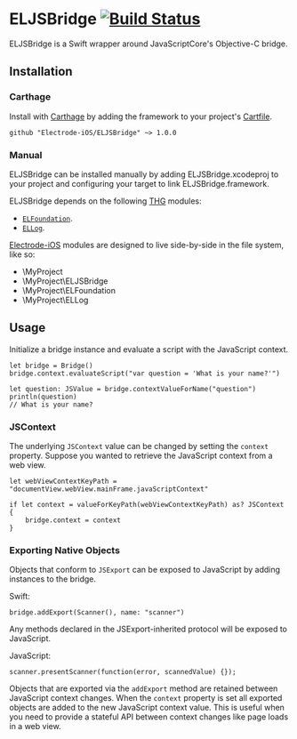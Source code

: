 # ELJSBridge [![Build Status](https://travis-ci.org/Electrode-iOS/ELJSBridge.svg)](https://travis-ci.org/Electrode-iOS/ELJSBridge)

ELJSBridge is a Swift wrapper around JavaScriptCore's Objective-C bridge.

## Installation

### Carthage

Install with [Carthage](https://github.com/Carthage/Carthage) by adding the framework to your project's [Cartfile](https://github.com/Carthage/Carthage/blob/master/Documentation/Artifacts.md#cartfile).

```
github "Electrode-iOS/ELJSBridge" ~> 1.0.0
```

### Manual

ELJSBridge can be installed manually by adding ELJSBridge.xcodeproj to your project and configuring your target to link ELJSBridge.framework.

ELJSBridge depends on the following [THG](https://github.com/Electrode-iOS/) modules:

- [`ELFoundation`](https://github.com/Electrode-iOS/ELFoundation).
- [`ELLog`](https://github.com/Electrode-iOS/ELLog).

[Electrode-iOS](https://github.com/Electrode-iOS/) modules are designed to live side-by-side in the file system, like so:

* \MyProject
* \MyProject\ELJSBridge
* \MyProject\ELFoundation
* \MyProject\ELLog


## Usage

Initialize a bridge instance and evaluate a script with the JavaScript context.

```
let bridge = Bridge()
bridge.context.evaluateScript("var question = 'What is your name?'")

let question: JSValue = bridge.contextValueForName("question")
println(question)
// What is your name?
```

### JSContext

The underlying `JSContext` value can be changed by setting the `context` property. Suppose you wanted to retrieve the JavaScript context from a web view.

```
let webViewContextKeyPath = "documentView.webView.mainFrame.javaScriptContext"

if let context = valueForKeyPath(webViewContextKeyPath) as? JSContext {
    bridge.context = context
}
```

### Exporting Native Objects

Objects that conform to `JSExport` can be exposed to JavaScript by adding instances to the bridge.

Swift:

```
bridge.addExport(Scanner(), name: "scanner")
```

Any methods declared in the JSExport-inherited protocol will be exposed to JavaScript.

JavaScript:

```
scanner.presentScanner(function(error, scannedValue) {});
```

Objects that are exported via the `addExport` method are retained between JavaScript context changes. When the `context` property is set all exported objects are added to the new JavaScript context value. This is useful when you need to provide a stateful API between context changes like page loads in a web view.
